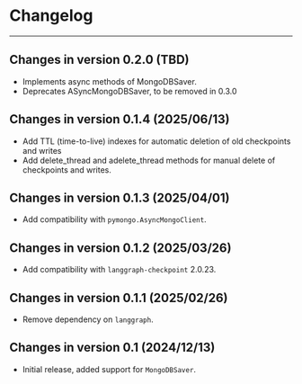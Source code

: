 # Changelog

---

## Changes in version 0.2.0 (TBD)

- Implements async methods of MongoDBSaver.
- Deprecates ASyncMongoDBSaver, to be removed in 0.3.0 

## Changes in version 0.1.4 (2025/06/13)

- Add TTL (time-to-live) indexes for automatic deletion of old checkpoints and writes
- Add delete_thread and adelete_thread methods for manual delete of checkpoints and writes.

## Changes in version 0.1.3 (2025/04/01)

- Add compatibility with `pymongo.AsyncMongoClient`.

## Changes in version 0.1.2 (2025/03/26)

- Add compatibility with `langgraph-checkpoint` 2.0.23.

## Changes in version 0.1.1 (2025/02/26)

- Remove dependency on `langgraph`.

## Changes in version 0.1 (2024/12/13)

- Initial release, added support for `MongoDBSaver`.
